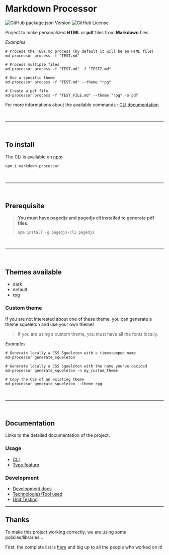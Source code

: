 # Markdown Processor

![GitHub package.json Version](https://img.shields.io/github/package-json/v/Adaendra/markdown_processor?color=brightgreen) ![GitHub License](https://img.shields.io/github/license/Adaendra/markdown_processor)

Project to make personalized **HTML** or **pdf** files from **Markdown** files.

*Examples*
```
# Process the TEST.md process (by default it will be an HTML file)
md-processor process -f "TEST.md"

# Process multiple files
md-processor process -f "TEST.md" -f "TEST2.md"

# Use a specific theme
md-processor process -f "TEST.md" --theme "rpg"

# Create a pdf file
md-processor process -f "TEST_FILE.md" --theme "rpg" -o pdf
```

For more informations about the available commands : [CLI documentation](documentation/how-to/cli.md)

<br/>

---

<br/>

## To install
The CLI is available on [npm](https://www.npmjs.com/package/markdown-processor).

```bash
npm i markdown-processor
```

<br/>

---

<br/>

## Prerequisite
> **You must have pagedjs and pagedjs cli installed to generate pdf files.**
> ```
> npm install -g pagedjs-cli pagedjs
> ```

<br/>

---

<br/>

## Themes available
- dark
- default
- rpg

### Custom theme
If you are not interested about one of these theme, you can generate a theme squeleton and use your own theme!

> If you are using a custom theme, you must have all the fonts locally.

*Examples*
```
# Generate locally a CSS Squeleton with a timestamped name
md-processor generate_squeleton

# Generate locally a CSS Squeleton with the name you've decided
md-processor generate_squeleton -n my_custom_theme

# Copy the CSS of an existing theme
md-processor generate_squeleton --theme rpg
```

<br/>

---

<br/>

## Documentation
Links to the detailed documentation of the project.

### Usage
- [CLI](documentation/how-to/cli.md)
- [Typo feature](documentation/how-to/typo_feature.md)

### Development
- [Development docs](documentation/dev/development.md)
- [Technologies/Tool used](documentation/dev/references.md)
- [Unit Testing](documentation/dev/unit_testing.md)

---

## Thanks
To make this project working correctly, we are using some policies/libraries... 

First, the complete list is [here](documentation/dev/references.md) and big up to all the people who worked on it!
